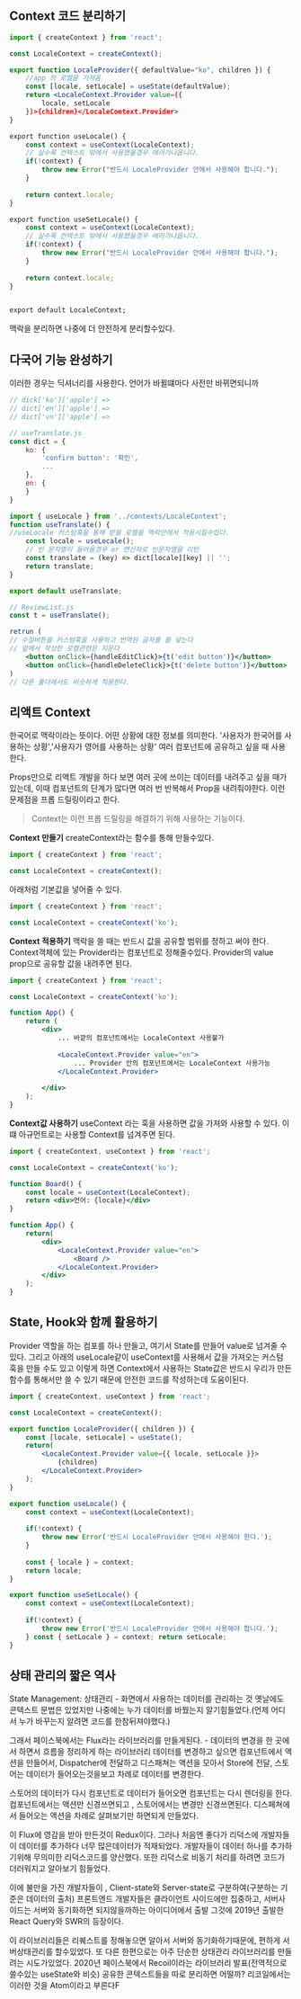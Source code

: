 ## Context 코드 분리하기
```jsx
import { createContext } from 'react';

const LocaleContext = createContext();

export function LocaleProvider({ defaultValue="ko", children }) {
	//app 의 로켈을 가져옴
	const [locale, setLocale] = useState(defaultValue);
	return <LocaleContext.Provider value=({
		locale, setLocale	
	})>{children}</LocaleContext.Provider>
}

export function useLocale() {
	const context = useContext(LocaleContext);
	// 실수록 컨텍스트 밖에서 사용했을경우 에러가나옵니다.
	if(!context) {
		throw new Error("반드시 LocaleProvider 안에서 사용해야 합니다.");	
	}
	
	return context.locale;
}

export function useSetLocale() {
	const context = useContext(LocaleContext);
	// 실수록 컨텍스트 밖에서 사용했을경우 에러가나옵니다.
	if(!context) {
		throw new Error("반드시 LocaleProvider 안에서 사용해야 합니다.");	
	}
	
	return context.locale;
}


export default LocaleContext;
```
맥락을 분리하면 나중에 더 안전하게 분리할수있다.

## 다국어 기능 완성하기
이러한 경우는 딕셔너리를 사용한다. 언어가 바뀔떄마다 사전만  바뀌면되니까
```jsx
// dick['ko']['apple'] =>
// dict['en']['apple'] =>
// dict['vn']['apple'] =>
```
```jsx
// useTranslate.js
const dict = {
	ko: {
		'confirm button': '확인',
		...
	},
	en: {
	}
}

import { useLocale } from '../contexts/LocaleContext';
function useTranslate() {
//useLocale 커스텀훅을 통해 받을 로켈을 맥락안에서 적용시킬수있다.
	const locale = useLocale();
	// 빈 문자열이 들어올경우 or 연산자로 빈문자열을 리턴
	const translate = (key) => dict[locale][key] || '';
	return translate;
}

export default useTranslate;

// ReviewList.js
const t = useTranslate();

retrun (
// 수정버튼을 커스텀훅을 사용하고 번역된 글자를 를 넣는다
// 앞에서 작성한 로켈관련은 지운다
	<button onClick={handleEditClick}>{t('edit button')}</button>
	<button onClick={handleDeleteClick}>{t('delete button')}</button>
)
// 다른 폴더에서도 비슷하게 적용한다.
```

## 리액트 Context
한국어로 맥락이라는 뜻이다. 어떤 상황에 대한 정보를 의미한다.
'사용자가 한국어를 사용하는 상황','사용자가 영어를 사용하는 상황' 여러 컴포넌트에 공유하고 싶을 때 사용한다.

Props만으로  리액트 개발을 하다 보면 여러 곳에 쓰이는 데이터를 내려주고 싶을 때가 있는데,
이때 컴포넌트의 단계가 많다면 여러 번 반복해서 Prop을 내려줘야한다.
이런 문제점을 프롭 드릴링이라고 한다.
> Context는 이런 프롭 드릴링을 해결하기 위해 사용하는 기능이다.

**Context 만들기**
createContext라는 함수를 통해 만들수있다.
```jsx
import { createContext } from 'react';

const LocaleContext = createContext();
```
아래처럼  기본값을 넣어줄 수 있다.
```jsx
import { createContext } from 'react';

const LocaleContext = createContext('ko');
```

**Context 적용하기**
맥락을 쓸 때는 반드시 값을 공유할 범위를 정하고 써야 한다.
Context객체에 있는 Provider라는 컴포넌트로 정해줄수있다.
Provider의 value prop으로 공유할 값을 내려주면 된다.
```jsx
import { createContext } from 'react';

const LocaleContext = createContext('ko');

function App() {
	return (
		<div>
			... 바깥의 컴포넌트에서는 LocaleContext 사용불가	
		
			<LocaleContext.Provider value="en">
				... Provider 안의 컴포넌트에서는 LocaleContext 사용가능
			</LocaleContext.Provider>
		
		</div>	
	);
}
```

**Context값 사용하기**
useContext 라는 훅을 사용하면 값을 가져와  사용할 수 있다.
이떄 아규먼트로는  사용할 Context를 넘겨주면 된다.
```jsx
import { createContext, useContext } from 'react';

const LocaleContext = createContext('ko');

function Board() {
	const locale = useContext(LocaleContext);
	return <div>언어: {locale}</div>
}

function App() {
	return(
		<div>
			<LocaleContext.Provider value="en">
				<Board />	
			</LocaleContext.Provider>		
		</div>	
	);
}
```

## State, Hook와 함께 활용하기
Provider  역할을 하는 컴포를 하나 만들고, 여기서 State를 만들어 value로 넘겨줄 수 있다.
그리고 아래의 useLocale같이 useContext를 사용해서 값을 가져오는 커스텀 훅을 만들 수도 있고
이렇게 하면 Context에서 사용하는 State값은 반드시 우리가 만든 함수를 통해서만 쓸 수 있기 때문에 안전한 코드를 작성하는데 도움이된다.
```jsx
import { createContext, useContext } from 'react';

const LocaleContext = createContext();

export function LocaleProvider({ children }) {
	const [locale, setLocale] = useState();
	return(
		<LocaleContext.Provider value={{ locale, setLocale }}>
			{children}	
		</LocaleContext.Provider>
	);
}

export function useLocale() {
	const context = useContext(LocaleContext);
	
	if(!context) {
		throw new Error('반드시 LocaleProvider 안에서 사용해야 한다.');	
	}
	
	const { locale } = context;
	return locale;
}

export function useSetLocale() {
	const context = useContext(LocaleContext);
	
	if(!context) {
		throw new Error('반드시 LocaleProvider 안에서 사용해야 합니다.');	
	} const { setLocale } = context; return setLocale;
}
```

## 상태 관리의 짧은  역사
State Management: 상태관리 - 화면에서 사용하는 데이터를 관리하는 것
옛날에도 콘텍스트 문법은 있었지만 나중에는 누가 데이터를 바꿨는지 알기힘들었다.(언제 어디서 누가 바꾸는지 알려면 코드를 한참뒤져야했다.)

그래서 페이스북에서는 Flux라는 라이브러리를 만들게된다. - 데이터의 변경을 한 곳에서 하면서 흐름을 정리하게 하는 라이브러리
데이터를 변경하고 싶으면 컴포넌트에서 액션을 만들어서, Dispatcher에 전달하고 디스패쳐는 액션을 모아서  Store에  전달, 스토어는 데이터가 들어오는것을보고 차례로 데이터를 변경한다.

스토어의 데이터가  다시 컴포넌트로 데이터가 들어오면 컴포넌트는 다시 렌더링을 한다.
컴포넌트에서는 액션만 신경쓰면되고 , 스토어에서는 변경만 신경쓰면된다. 디스페쳐에서 들어오는 액션을 차례로 살펴보기만 하면되게 만들었다.

이  Flux에 영감을 받아 만든것이 Redux이다. 그러나 처음엔 좋다가 리덕스에 개발자들이 데이터를 추가하다  너무 많은데이터가 적재되었다. 개발자들이 데이터 하나를 추가하기위해 무의미한 리덕스코드를 양산했다. 또한 리덕스로 비동기 처리를 하려면 코드가 더러워지고 알아보기 힘들었다.

이에 불만을 가진 개발자들이 ,  Client-state와 Server-state로 구분하여(구분하는 기준은 데이터의 출처) 프론트엔드 개발자들은 클라이언트 사이드에만 집중하고, 서버사이드는 서버와 동기화하면 되지않을까하는 아이디어에서 출발 그것에 2019년 출발한 React Query와 SWR의 등장이다.

이 라이브러리들은 리퀘스트를 정해놓으면 알아서 서버와 동기화하기때문에, 편하게 서버상태관리를 할수있었다. 또 다른 한편으로는  아주 단순한 상태관리 라이브러리를 만들려는 시도가있었다. 2020년 페이스북에서 Recoil이라는 라이브러리 발표(전역적으로 쓸수있는 useState와 비슷) 공유한 콘텍스트들을 따로 분리하면 어떨까? 리코일에서는 이러한 것을 Atom이라고 부른다F